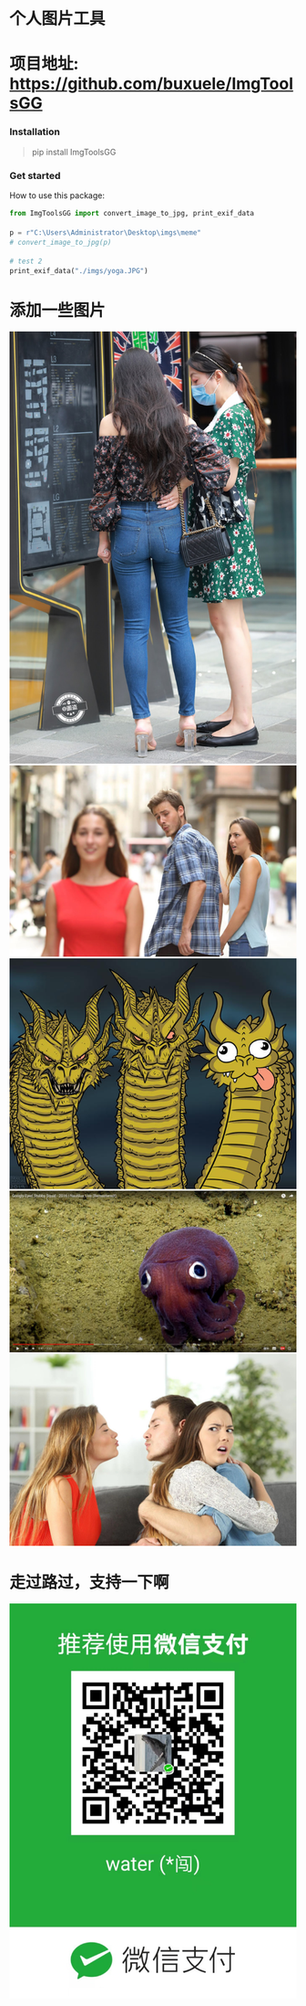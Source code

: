 # 个人图片工具
# 项目地址:  https://github.com/buxuele/ImgToolsGG


### Installation

> pip install ImgToolsGG

### Get started
How to use this package:

```python
from ImgToolsGG import convert_image_to_jpg, print_exif_data

p = r"C:\Users\Administrator\Desktop\imgs\meme"
# convert_image_to_jpg(p)

# test 2
print_exif_data("./imgs/yoga.JPG")
```

# 添加一些图片


![图片描述](./imgs/2.jpg)
![图片描述](./imgs/3.jpg)
![图片描述](./imgs/4.jpg)
![图片描述](./imgs/5.jpg)
![图片描述](./imgs/6.jpg)

# 走过路过，支持一下啊
![图片描述](./imgs/wx.jpg)

